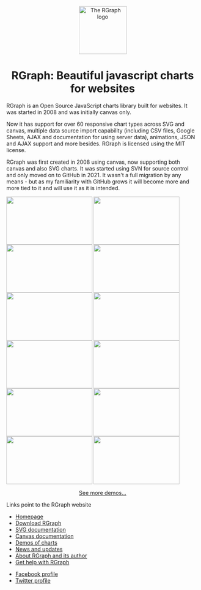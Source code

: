 <p align="center">
  <img src="https://www.rgraph.net/images/logo-250x250.png" alt="The RGraph logo" width="125" height="125" />
</p>

<h1 align="center">RGraph: Beautiful javascript charts for websites</h1>

RGraph is an Open Source JavaScript charts library built for websites. It was started in 2008 and was initially
canvas only.

Now it has support for over 60 responsive chart types across SVG and canvas, multiple data source import
capability (including CSV files, Google Sheets, AJAX and documentation for using server data), animations,
JSON and AJAX support and more besides. RGraph is licensed using the MIT license.

RGraph was first created in 2008 using canvas, now supporting both canvas and also SVG charts. It was started
using SVN for source control and only moved on to GitHub in 2021. It wasn't a full migration by any means -
but as my familiarity with GitHub grows it will become more and more tied to it and will use it as it
is intended.

<p align="center">
  <a href="https://www.rgraph.net/demos/bar-3d-effect-multi-row.html"><img src="https://www.rgraph.net/images/demo-thumbnails/bar-3d-effect-multi-row.png"       align="left" width="225" height="125"/></a>
  <a href="https://www.rgraph.net/demos/bar-i-love-my-dog-de-bordeaux.html"><img src="https://www.rgraph.net/images/demo-thumbnails/bar-i-love-my-dog-de-bordeaux.png" align="left" width="225" height="125"/></a>
  <a href="https://www.rgraph.net/demos/bar-line-switch-effect.html"><img src="https://www.rgraph.net/images/demo-thumbnails/bar-line-switch-effect.png"        align="left" width="225" height="125"/></a>
  <a href="https://www.rgraph.net/demos/bar-segmented.html"><img src="https://www.rgraph.net/images/demo-thumbnails/bar-segmented.png"                 align="left" width="225" height="125"/  ></a>
  <a href="https://www.rgraph.net/demos/line-black-and-purple.html"><img src="https://www.rgraph.net/images/demo-thumbnails/line-black-and-purple.png"         align="left" width="225" height="125"/></a>
  <a href="https://www.rgraph.net/demos/svg-line-nvd.html"><img src="https://www.rgraph.net/images/demo-thumbnails/svg-line-nvd.png"                  align="left" width="225" height="125"/></a>
  <a href="https://www.rgraph.net/demos/bar-rotating-background-dual-canvas.html"><img src="https://www.rgraph.net/images/demo-thumbnails/bar-rotating-background-dual-canvas.png"        align="left" width="225" height="125"/></a>
  <a href="https://www.rgraph.net/demos/donut-3d.html"><img src="https://www.rgraph.net/images/demo-thumbnails/donut-3d.png"                      align="left" width="225" height="125"/></a>
  <a href="https://www.rgraph.net/demos/donut-segments.html"><img src="https://www.rgraph.net/images/demo-thumbnails/donut-segments.png"                align="left" width="225" height="125"/></a>
  <a href="https://www.rgraph.net/demos/meter-google.html"><img src="https://www.rgraph.net/images/demo-thumbnails/meter-google.png"                align="left" width="225" height="125"/></a>
  <a href="https://www.rgraph.net/demos/effects-line-trace-sequential.html"><img src="https://www.rgraph.net/images/demo-thumbnails/effects-line-trace-sequential.png" align="left" width="225" height="125"/></a>
  <a href="https://www.rgraph.net/demos/rose-3d.html"><img src="https://www.rgraph.net/images/demo-thumbnails/rose-3d.png"                       align="left" width="225" height="125"/></a>
</div>

<br clear="all" />
<p align="center">
    <a href="https://www.rgraph.net/demos/index.html" target="_blank">See more demos...</a>
</p>
    
<p>Links point to the RGraph website</p>
  
<ul>
  <li><a href="https://www.rgraph.net" target="_blank" target="_blank" target="_blank" target="_blank" target="_blank" target="_blank" target="_blank">Homepage</a></li>
  <li><a href="https://www.rgraph.net/download.html#stable" target="_blank" target="_blank" target="_blank" target="_blank" target="_blank" target="_blank" target="_blank">Download RGraph</a></li>
  <li><a href="https://www.rgraph.net/svg/index.html" target="_blank" target="_blank" target="_blank" target="_blank" target="_blank" target="_blank">SVG documentation</a></li>
  <li><a href="https://www.rgraph.net/canvas/index.html" target="_blank" target="_blank" target="_blank" target="_blank" target="_blank">Canvas documentation</a></li>
  <li><a href="https://www.rgraph.net/demos/index.html" target="_blank" target="_blank" target="_blank" target="_blank">Demos of charts</a></li>
  <li><a href="https://www.rgraph.net/blog/index.html" target="_blank" target="_blank" target="_blank">News and updates</a></li>
  <li><a href="https://www.rgraph.net/about.html" target="_blank" target="_blank">About RGraph and its author</a></li>
  <li><a href="https://www.rgraph.net/forum/index.html" target="_blank">Get help with RGraph</a></li>
</ul>

<ul>
  <li><a href="https://www.facebook.com/rgraph">Facebook profile</a></li>
  <li><a href="https://twitter.com/_rgraph">Twitter profile</a></li>
</ul>
